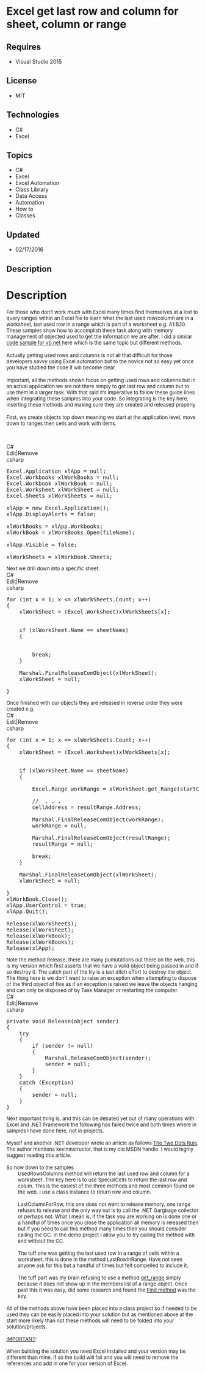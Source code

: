 # Excel get last row and column for sheet, column or range
## Requires
- Visual Studio 2015
## License
- MIT
## Technologies
- C#
- Excel
## Topics
- C#
- Excel
- Excel Automation
- Class Library
- Data Access
- Automation
- How to
- Classes
## Updated
- 02/17/2016
## Description

<h1>Description</h1>
<p><span style="font-size:small">For those who don&rsquo;t work much with Excel many times find themselves at a lost to query ranges within an Excel file to learn what the last used row/column are in a worksheet, last used row in a range which is part of a
 worksheet e.g. A1:B20. These samples show how to accomplish these task along with memory management of objected used to get the information we are after. I did a similar
<a href="https://code.msdn.microsoft.com/Excel-get-used-rows-and-15b43cb7">code sample for vb.net
</a>here which is the same topic but different methods.</span><br>
<br>
<span style="font-size:small">Actually getting used rows and columns is not all that difficult for those developers savvy using Excel automation but to the novice not so easy yet once you have studied the code it will become clear.</span><br>
<br>
<span style="font-size:small">Important, all the methods shown focus on getting used rows and columns but in an actual application we are not there simply to get last row and column but to use them in a larger task. With that said it&rsquo;s imperative to follow
 these guide lines when integrating these samples into your code. So integrating is the key here, inserting these methods and making sure they are created and released properly</span><br>
<br>
<span style="font-size:small">First, we create objects top down meaning we start at the application level, move down to ranges then cells and work with items.</span></p>
<p><span style="font-size:small">&nbsp;</span></p>
<div class="scriptcode">
<div class="pluginEditHolder" pluginCommand="mceScriptCode">
<div class="title"><span>C#</span></div>
<div class="pluginLinkHolder"><span class="pluginEditHolderLink">Edit</span>|<span class="pluginRemoveHolderLink">Remove</span></div>
<span class="hidden">csharp</span>

<div class="preview">
<pre class="js">Excel.Application&nbsp;xlApp&nbsp;=&nbsp;null;&nbsp;
Excel.Workbooks&nbsp;xlWorkBooks&nbsp;=&nbsp;null;&nbsp;
Excel.Workbook&nbsp;xlWorkBook&nbsp;=&nbsp;null;&nbsp;
Excel.Worksheet&nbsp;xlWorkSheet&nbsp;=&nbsp;null;&nbsp;
Excel.Sheets&nbsp;xlWorkSheets&nbsp;=&nbsp;null;&nbsp;
&nbsp;
xlApp&nbsp;=&nbsp;<span class="js__operator">new</span>&nbsp;Excel.Application();&nbsp;
xlApp.DisplayAlerts&nbsp;=&nbsp;false;&nbsp;
&nbsp;
xlWorkBooks&nbsp;=&nbsp;xlApp.Workbooks;&nbsp;
xlWorkBook&nbsp;=&nbsp;xlWorkBooks.Open(fileName);&nbsp;
&nbsp;
xlApp.Visible&nbsp;=&nbsp;false;&nbsp;
&nbsp;
xlWorkSheets&nbsp;=&nbsp;xlWorkBook.Sheets;</pre>
</div>
</div>
</div>
<div class="endscriptcode"><span style="font-size:small">Next we drill down into a specific sheet.</span></div>
<div class="endscriptcode">
<div class="scriptcode">
<div class="pluginEditHolder" pluginCommand="mceScriptCode">
<div class="title"><span>C#</span></div>
<div class="pluginLinkHolder"><span class="pluginEditHolderLink">Edit</span>|<span class="pluginRemoveHolderLink">Remove</span></div>
<span class="hidden">csharp</span>

<div class="preview">
<pre class="js"><span class="js__statement">for</span>&nbsp;(int&nbsp;x&nbsp;=&nbsp;<span class="js__num">1</span>;&nbsp;x&nbsp;&lt;=&nbsp;xlWorkSheets.Count;&nbsp;x&#43;&#43;)&nbsp;
<span class="js__brace">{</span>&nbsp;
&nbsp;&nbsp;&nbsp;&nbsp;xlWorkSheet&nbsp;=&nbsp;(Excel.Worksheet)xlWorkSheets[x];&nbsp;
&nbsp;
&nbsp;
&nbsp;&nbsp;&nbsp;&nbsp;<span class="js__statement">if</span>&nbsp;(xlWorkSheet.Name&nbsp;==&nbsp;sheetName)&nbsp;
&nbsp;&nbsp;&nbsp;&nbsp;<span class="js__brace">{</span>&nbsp;
&nbsp;&nbsp;&nbsp;&nbsp;&nbsp;&nbsp;&nbsp;&nbsp;&nbsp;
&nbsp;
&nbsp;&nbsp;&nbsp;&nbsp;&nbsp;&nbsp;&nbsp;&nbsp;<span class="js__statement">break</span>;&nbsp;
&nbsp;&nbsp;&nbsp;&nbsp;<span class="js__brace">}</span>&nbsp;
&nbsp;
&nbsp;&nbsp;&nbsp;&nbsp;Marshal.FinalReleaseComObject(xlWorkSheet);&nbsp;
&nbsp;&nbsp;&nbsp;&nbsp;xlWorkSheet&nbsp;=&nbsp;null;&nbsp;
&nbsp;
<span class="js__brace">}</span></pre>
</div>
</div>
</div>
<div class="endscriptcode"><span style="font-size:small">Once finished with our objects they are released in reverse order they were created e.g.</span></div>
<div class="endscriptcode">
<div class="scriptcode">
<div class="pluginEditHolder" pluginCommand="mceScriptCode">
<div class="title"><span>C#</span></div>
<div class="pluginLinkHolder"><span class="pluginEditHolderLink">Edit</span>|<span class="pluginRemoveHolderLink">Remove</span></div>
<span class="hidden">csharp</span>

<div class="preview">
<pre class="js"><span class="js__statement">for</span>&nbsp;(int&nbsp;x&nbsp;=&nbsp;<span class="js__num">1</span>;&nbsp;x&nbsp;&lt;=&nbsp;xlWorkSheets.Count;&nbsp;x&#43;&#43;)&nbsp;
<span class="js__brace">{</span>&nbsp;
&nbsp;&nbsp;&nbsp;&nbsp;xlWorkSheet&nbsp;=&nbsp;(Excel.Worksheet)xlWorkSheets[x];&nbsp;
&nbsp;
&nbsp;
&nbsp;&nbsp;&nbsp;&nbsp;<span class="js__statement">if</span>&nbsp;(xlWorkSheet.Name&nbsp;==&nbsp;sheetName)&nbsp;
&nbsp;&nbsp;&nbsp;&nbsp;<span class="js__brace">{</span>&nbsp;
&nbsp;&nbsp;&nbsp;&nbsp;&nbsp;&nbsp;&nbsp;&nbsp;&nbsp;
&nbsp;&nbsp;&nbsp;&nbsp;&nbsp;&nbsp;&nbsp;&nbsp;Excel.Range&nbsp;workRange&nbsp;=&nbsp;xlWorkSheet.get_Range(startCell,endCell);&nbsp;
&nbsp;
&nbsp;&nbsp;&nbsp;&nbsp;&nbsp;&nbsp;&nbsp;&nbsp;<span class="js__sl_comment">//&nbsp;&nbsp;.&nbsp;.&nbsp;.&nbsp;</span>&nbsp;
&nbsp;&nbsp;&nbsp;&nbsp;&nbsp;&nbsp;&nbsp;&nbsp;cellAddress&nbsp;=&nbsp;resultRange.Address;&nbsp;
&nbsp;
&nbsp;&nbsp;&nbsp;&nbsp;&nbsp;&nbsp;&nbsp;&nbsp;Marshal.FinalReleaseComObject(workRange);&nbsp;
&nbsp;&nbsp;&nbsp;&nbsp;&nbsp;&nbsp;&nbsp;&nbsp;workRange&nbsp;=&nbsp;null;&nbsp;
&nbsp;
&nbsp;&nbsp;&nbsp;&nbsp;&nbsp;&nbsp;&nbsp;&nbsp;Marshal.FinalReleaseComObject(resultRange);&nbsp;
&nbsp;&nbsp;&nbsp;&nbsp;&nbsp;&nbsp;&nbsp;&nbsp;resultRange&nbsp;=&nbsp;null;&nbsp;
&nbsp;
&nbsp;&nbsp;&nbsp;&nbsp;&nbsp;&nbsp;&nbsp;&nbsp;<span class="js__statement">break</span>;&nbsp;
&nbsp;&nbsp;&nbsp;&nbsp;<span class="js__brace">}</span>&nbsp;
&nbsp;
&nbsp;&nbsp;&nbsp;&nbsp;Marshal.FinalReleaseComObject(xlWorkSheet);&nbsp;
&nbsp;&nbsp;&nbsp;&nbsp;xlWorkSheet&nbsp;=&nbsp;null;&nbsp;
&nbsp;
<span class="js__brace">}</span>&nbsp;
xlWorkBook.Close();&nbsp;
xlApp.UserControl&nbsp;=&nbsp;true;&nbsp;
xlApp.Quit();&nbsp;
&nbsp;
Release(xlWorkSheets);&nbsp;
Release(xlWorkSheet);&nbsp;
Release(xlWorkBook);&nbsp;
Release(xlWorkBooks);&nbsp;
Release(xlApp);&nbsp;
</pre>
</div>
</div>
</div>
<div class="endscriptcode"><span style="font-size:small">Note the method Release, there are many pumutations out there on the web, this is my version which first asserts that we have a valid object being passed in and if so destroy it. The catch part of the
 try is a last ditch effort to destroy the object. The thing here is we don't want to raise an exception when attempting to dispose of the third object of five as if an exception is raised we leave the objects hanging and can only be disposed of by Task Manager
 or restarting the computer. &nbsp;</span></div>
<div class="endscriptcode">
<div class="scriptcode">
<div class="pluginEditHolder" pluginCommand="mceScriptCode">
<div class="title"><span>C#</span></div>
<div class="pluginLinkHolder"><span class="pluginEditHolderLink">Edit</span>|<span class="pluginRemoveHolderLink">Remove</span></div>
<span class="hidden">csharp</span>

<div class="preview">
<pre class="js">private&nbsp;<span class="js__operator">void</span>&nbsp;Release(object&nbsp;sender)&nbsp;
<span class="js__brace">{</span>&nbsp;
&nbsp;&nbsp;&nbsp;&nbsp;<span class="js__statement">try</span>&nbsp;
&nbsp;&nbsp;&nbsp;&nbsp;<span class="js__brace">{</span>&nbsp;
&nbsp;&nbsp;&nbsp;&nbsp;&nbsp;&nbsp;&nbsp;&nbsp;<span class="js__statement">if</span>&nbsp;(sender&nbsp;!=&nbsp;null)&nbsp;
&nbsp;&nbsp;&nbsp;&nbsp;&nbsp;&nbsp;&nbsp;&nbsp;<span class="js__brace">{</span>&nbsp;
&nbsp;&nbsp;&nbsp;&nbsp;&nbsp;&nbsp;&nbsp;&nbsp;&nbsp;&nbsp;&nbsp;&nbsp;Marshal.ReleaseComObject(sender);&nbsp;
&nbsp;&nbsp;&nbsp;&nbsp;&nbsp;&nbsp;&nbsp;&nbsp;&nbsp;&nbsp;&nbsp;&nbsp;sender&nbsp;=&nbsp;null;&nbsp;
&nbsp;&nbsp;&nbsp;&nbsp;&nbsp;&nbsp;&nbsp;&nbsp;<span class="js__brace">}</span>&nbsp;
&nbsp;&nbsp;&nbsp;&nbsp;<span class="js__brace">}</span>&nbsp;
&nbsp;&nbsp;&nbsp;&nbsp;<span class="js__statement">catch</span>&nbsp;(Exception)&nbsp;
&nbsp;&nbsp;&nbsp;&nbsp;<span class="js__brace">{</span>&nbsp;
&nbsp;&nbsp;&nbsp;&nbsp;&nbsp;&nbsp;&nbsp;&nbsp;sender&nbsp;=&nbsp;null;&nbsp;
&nbsp;&nbsp;&nbsp;&nbsp;<span class="js__brace">}</span>&nbsp;
<span class="js__brace">}</span></pre>
</div>
</div>
</div>
<div class="endscriptcode"><span style="font-size:small">Next important thing is, and this can be debated yet out of many operations with Excel and .NET Framework the following has failed twice and both times where in samples I have done here, not in projects.</span></div>
<div class="endscriptcode"><span style="font-size:small"><br>
</span></div>
<div class="endscriptcode"></div>
<div class="endscriptcode"><span style="font-size:small">Myself and another .NET developer wrote an article as follows&nbsp;<a href="http://www.siddharthrout.com/2012/08/06/vb-net-two-dot-rule-when-working-with-office-applications-2/">The Two Dots Rule</a>.
 The author mentions kevininstructor, that is my old MSDN handle. I would highly suggest reading this article.</span></div>
<div class="endscriptcode"><span style="font-size:small"><br>
</span></div>
<div class="endscriptcode"></div>
<div class="endscriptcode"><span style="font-size:small">So now down to the samples</span></div>
<div class="endscriptcode" style="padding-left:30px"><span style="font-size:small">UsedRowsColumns method will return the last used row and column for a worksheet. The key here is to use SpecialCells to return the last row and colum. This is the easiest of
 the three methods and most common found on the web. I use a class instance to return row and column.</span></div>
<div class="endscriptcode" style="padding-left:30px"><span style="font-size:small"><br>
</span></div>
<div class="endscriptcode" style="padding-left:30px"></div>
<div class="endscriptcode" style="padding-left:30px"><span style="font-size:small">LastColumnForRow, this one does not want to release memory, one range refuses to release and the only way out is to call the .NET Gargbage collector or perhaps not. What I
 mean is, if the task you are working on is done one or a handful of times once you close the application all memory is released then but if you need to call this method many times then you should consider calling the GC. In the demo project I allow you to
 try calling the method with and without the GC.</span></div>
<div class="endscriptcode" style="padding-left:30px"><span style="font-size:small"><br>
</span></div>
<div class="endscriptcode" style="padding-left:30px"></div>
<div class="endscriptcode" style="padding-left:30px"><span style="font-size:small">The tuff one was getting the last used row in a range of cells within a worksheet, this is done in the method LastRowInRange. Have not seen anyone ask for this but a handful
 of times but felt compelled to include it.</span></div>
<div class="endscriptcode" style="padding-left:30px"><span style="font-size:small"><br>
</span></div>
<div class="endscriptcode" style="padding-left:30px"></div>
<div class="endscriptcode" style="padding-left:30px"><span style="font-size:small">The tuff part was my brain refusing to use a method
<a href="https://msdn.microsoft.com/en-us/library/microsoft.office.tools.excel.worksheet.get_range%28v=vs.120%29.aspx?f=255&MSPPError=-2147217396">
get_range</a> simply because it does not show up in the members list of a range object. Once past this it was easy, did some research and found the
<a href="https://msdn.microsoft.com/en-us/library/microsoft.office.interop.excel.range.find.aspx?cs-save-lang=1&cs-lang=csharp#code-snippet-1">
Find method</a> was the key.</span></div>
<div class="endscriptcode" style="padding-left:30px"><span style="font-size:small"><br>
</span></div>
<div class="endscriptcode" style="padding-left:30px"></div>
<div class="endscriptcode"><span style="font-size:small">All of the methods above have been placed into a class project so if needed to be used they can be easily placed into your solution but as mentioned above at the start more likely than not these methods
 will need to be folded into your solution/projects.</span></div>
<div class="endscriptcode"><span style="font-size:small"><br>
</span></div>
<div class="endscriptcode"></div>
<div class="endscriptcode"><span style="font-size:small"><span style="text-decoration:underline">IMPORTANT</span>:</span></div>
<div class="endscriptcode"><span style="font-size:small"><br>
</span></div>
<div class="endscriptcode"><span style="font-size:small">When building the solution you need Excel installed and your version may be different than mine, if so the build will fail and you will need to remove the references and add in one for your version
 of Excel.</span></div>
<div class="endscriptcode" style="padding-left:30px"></div>
<div class="endscriptcode" style="padding-left:30px"><span style="font-size:small"><br>
</span></div>
<div class="endscriptcode"></div>
<div class="endscriptcode"></div>
</div>
</div>
</div>
